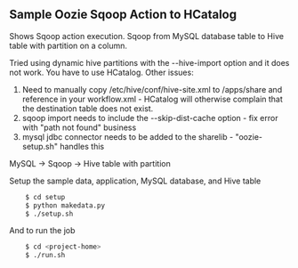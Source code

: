 Sample Oozie Sqoop Action to HCatalog
---------
Shows Sqoop action execution. Sqoop from MySQL database table to Hive table with partition on a column.

Tried using dynamic hive partitions with the --hive-import option and it does not work. You have to use HCatalog. Other issues:

1. Need to manually copy /etc/hive/conf/hive-site.xml to /apps/share and reference in your workflow.xml - HCatalog will otherwise complain that the destination table does not exist.
2. sqoop import needs to include the --skip-dist-cache option - fix error with "path not found" business
3. mysql jdbc connector needs to be added to the sharelib - "oozie-setup.sh" handles this

MySQL -> Sqoop -> Hive table with partition

Setup the sample data, application, MySQL database, and Hive table
```bash
    $ cd setup
    $ python makedata.py
    $ ./setup.sh
```

And to run the job
```bash
    $ cd <project-home>
    $ ./run.sh
```

